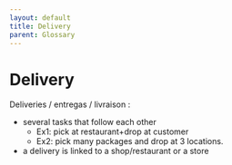 ```yaml
---
layout: default
title: Delivery
parent: Glossary
---
```


# Delivery

Deliveries / entregas / livraison : 
- several tasks that follow each other
    * Ex1: pick at restaurant+drop at customer
    * Ex2:  pick many packages and drop at 3 locations.
- a delivery is linked to a shop/restaurant or a store
